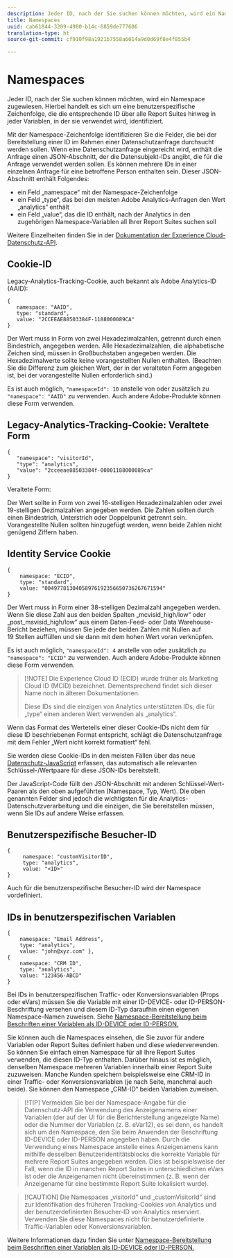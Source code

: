 ```yaml
---
description: Jeder ID, nach der Sie suchen können möchten, wird ein Namespace zugewiesen. Hierbei handelt es sich um eine benutzerspezifische Zeichenfolge, die die entsprechende ID über alle Report Suites hinweg in jeder Variablen, in der sie verwendet wird, identifiziert.
title: Namespaces
uuid: cab61844-3209-4980-b14c-6859de777606
translation-type: ht
source-git-commit: cf910f98a1921b7558a6614a9d0d69f8e4f855b4

---
```



# Namespaces

Jeder ID, nach der Sie suchen können möchten, wird ein Namespace zugewiesen. Hierbei handelt es sich um eine benutzerspezifische Zeichenfolge, die die entsprechende ID über alle Report Suites hinweg in jeder Variablen, in der sie verwendet wird, identifiziert.

Mit der Namespace-Zeichenfolge identifizieren Sie die Felder, die bei der Bereitstellung einer ID im Rahmen einer Datenschutzanfrage durchsucht werden sollen. Wenn eine Datenschutzanfrage eingereicht wird, enthält die Anfrage einen JSON-Abschnitt, der die Datensubjekt-IDs angibt, die für die Anfrage verwendet werden sollen. Es können mehrere IDs in einer einzelnen Anfrage für eine betroffene Person enthalten sein. Dieser JSON-Abschnitt enthält Folgendes:

* ein Feld „namespace“ mit der Namespace-Zeichenfolge
* ein Feld „type“, das bei den meisten Adobe Analytics-Anfragen den Wert „analytics“ enthält
* ein Feld „value“, das die ID enthält, nach der Analytics in den zugehörigen Namespace-Variablen all Ihrer Report Suites suchen soll

Weitere Einzelheiten finden Sie in der [Dokumentation der Experience Cloud-Datenschutz-API](https://www.adobe.io/apis/experienceplatform/gdpr/docs/alldocs.html#!api-specification/markdown/narrative/technical_overview/privacy_service_overview/privacy_service_overview.md).

## Cookie-ID

Legacy-Analytics-Tracking-Cookie, auch bekannt als Adobe Analytics-ID (AAID):

```
{
   namespace: "AAID",
   type: "standard",
   value: "2CCEEAE88503384F-1188000089CA"
}
```

Der Wert muss in Form von zwei Hexadezimalzahlen, getrennt durch einen Bindestrich, angegeben werden. Alle Hexadezimalzahlen, die alphabetische Zeichen sind, müssen in Großbuchstaben angegeben werden. Die Hexadezimalwerte sollte keine vorangestellten Nullen enthalten. (Beachten Sie die Differenz zum gleichen Wert, der in der veralteten Form angegeben ist, bei der vorangestellte Nullen erforderlich sind.)

Es ist auch möglich, `"namespaceId": 10` anstelle von oder zusätzlich zu `"namespace": "AAID"` zu verwenden. Auch andere Adobe-Produkte können diese Form verwenden.

## Legacy-Analytics-Tracking-Cookie: Veraltete Form

```
{
   "namespace": "visitorId",
   "type": "analytics",
   "value": "2cceeae88503384f-00001188000089ca"
}
```

Veraltete Form:

Der Wert sollte in Form von zwei 16-stelligen Hexadezimalzahlen oder zwei 19-stelligen Dezimalzahlen angegeben werden. Die Zahlen sollten durch einen Bindestrich, Unterstrich oder Doppelpunkt getrennt sein. Vorangestellte Nullen sollten hinzugefügt werden, wenn beide Zahlen nicht genügend Ziffern haben.

## Identity Service Cookie

```
{
    namespace: "ECID",
    type: "standard",
    value: "00497781304058976192356650736267671594"
}
```

Der Wert muss in Form einer 38-stelligen Dezimalzahl angegeben werden. Wenn Sie diese Zahl aus den beiden Spalten „mcvisid\_high/low“ oder „post\_msvisid\_high/low“ aus einem Daten-Feed- oder Data Warehouse-Bericht beziehen, müssen Sie jede der beiden Zahlen mit Nullen auf 19 Stellen auffüllen und sie dann mit dem hohen Wert voran verknüpfen.

Es ist auch möglich, `"namespaceId": 4` anstelle von oder zusätzlich zu `"namespace": "ECID"` zu verwenden. Auch andere Adobe-Produkte können diese Form verwenden.

> [!NOTE] Die Experience Cloud ID (ECID) wurde früher als Marketing Cloud ID (MCID) bezeichnet. Dementsprechend findet sich dieser Name noch in älteren Dokumentationen.
>
>Diese IDs sind die einzigen von Analytics unterstützten IDs, die für „type“ einen anderen Wert verwenden als „analytics“.

Wenn das Format des Werteteils einer dieser Cookie-IDs nicht dem für diese ID beschriebenen Format entspricht, schlägt die Datenschutzanfrage mit dem Fehler „Wert nicht korrekt formatiert“ fehl.

Sie werden diese Cookie-IDs in den meisten Fällen über das neue [Datenschutz-JavaScript](https://www.adobe.io/apis/cloudplatform/gdpr/services/allservices.htm) erfassen, das automatisch alle relevanten Schlüssel-/Wertpaare für diese JSON-IDs bereitstellt.

Der JavaScript-Code füllt den JSON-Abschnitt mit anderen Schlüssel-Wert-Paaren als den oben aufgeführten (Namespace, Typ, Wert). Die oben genannten Felder sind jedoch die wichtigsten für die Analytics-Datenschutzverarbeitung und die einzigen, die Sie bereitstellen müssen, wenn Sie IDs auf andere Weise erfassen.

## Benutzerspezifische Besucher-ID

```
{
     namespace: "customVisitorID",
     type: "analytics",
     value: "<ID>"
}
```

Auch für die benutzerspezifische Besucher-ID wird der Namespace vordefiniert.

## IDs in benutzerspezifischen Variablen

```
{
    namespace: "Email Address",
    type: "analytics", 
    value: "john@xyz.com" }, 
{
    namespace: "CRM ID", 
    type: "analytics", 
    value: "123456-ABCD" 
}
```

Bei IDs in benutzerspezifischen Traffic- oder Konversionsvariablen (Props oder eVars) müssen Sie die Variable mit einer ID-DEVICE- oder ID-PERSON-Beschriftung versehen und diesem ID-Typ daraufhin einen eigenen Namespace-Namen zuweisen. Siehe [Namespace-Bereitstellung beim Beschriften einer Variablen als ID-DEVICE oder ID-PERSON.](gdpr-labels.md)

Sie können auch die Namespaces einsehen, die Sie zuvor für andere Variablen oder Report Suites definiert haben und diese wiederverwenden. So können Sie einfach einen Namespace für all Ihre Report Suites verwenden, die diesen ID-Typ enthalten. Darüber hinaus ist es möglich, denselben Namespace mehreren Variablen innerhalb einer Report Suite zuzuweisen. Manche Kunden speichern beispielsweise eine CRM-ID in einer Traffic- oder Konversionsvariablen (je nach Seite, manchmal auch beide). Sie können den Namespace „CRM-ID“ beiden Variablen zuweisen.

> [!TIP] Vermeiden Sie bei der Namespace-Angabe für die Datenschutz-API die Verwendung des Anzeigenamens einer Variablen (der auf der UI für die Berichterstellung angezeigte Name) oder die Nummer der Variablen (z. B. eVar12), es sei denn, es handelt sich um den Namespace, den Sie beim Anwenden der Beschriftung ID-DEVICE oder ID-PERSON angegeben haben. Durch die Verwendung eines Namespace anstelle eines Anzeigenamens kann mithilfe desselben Benutzeridentitätsblocks die korrekte Variable für mehrere Report Suites angegeben werden. Dies ist beispielsweise der Fall, wenn die ID in manchen Report Suites in unterschiedlichen eVars ist oder die Anzeigenamen nicht übereinstimmen (z. B. wenn der Anzeigename für eine bestimmte Report Suite lokalisiert wurde).

> [!CAUTION] Die Namespaces „visitorId“ und „customVisitorId“ sind zur Identifikation des früheren Tracking-Cookies von Analytics und der benutzerdefinierten Besucher-ID von Analytics reserviert. Verwenden Sie diese Namespaces nicht für benutzerdefinierte Traffic-Variablen oder Konversionsvariablen.

Weitere Informationen dazu finden Sie unter [Namespace-Bereitstellung beim Beschriften einer Variablen als ID-DEVICE oder ID-PERSON.](/help/admin/c-data-governance/gdpr-labels.md)
